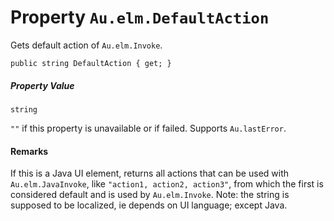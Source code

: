 # Property `Au.elm.DefaultAction`

Gets default action of `Au.elm.Invoke`.

```
public string DefaultAction { get; }
```

##### Property Value

`string`

`""` if this property is unavailable or if failed. Supports `Au.lastError`.

#### Remarks

If this is a Java UI element, returns all actions that can be used with `Au.elm.JavaInvoke`, like `"action1, action2, action3"`, from which the first is considered default and is used by `Au.elm.Invoke`. Note: the string is supposed to be localized, ie depends on UI language; except Java.